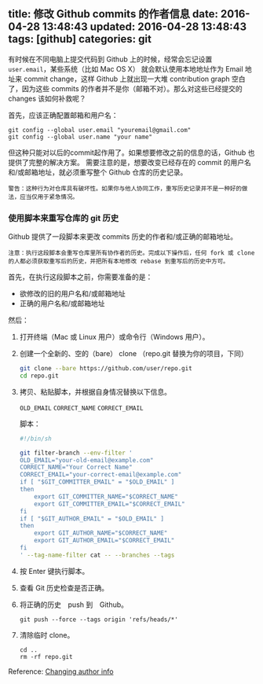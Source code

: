 title: 修改 Github commits 的作者信息
date: 2016-04-28 13:48:43
updated: 2016-04-28 13:48:43
tags: [github]
categories: git
---

有时候在不同电脑上提交代码到 Github 上的时候，经常会忘记设置 `user.email`，某些系统（比如 Mac OS X） 就会默认使用本地地址作为 Email 地址来 commit change，这样 Github 上就出现一大堆 contribution graph 空白了，因为这些 commits 的作者并不是你（邮箱不对）。那么对这些已经提交的 changes 该如何补救呢？
<!-- more -->

首先，应该正确配置邮箱和用户名：

```text
git config --global user.email "youremail@gmail.com"
git config --global user.name "your name"
```

但这种只能对以后的commit起作用了。如果想要修改之前的信息的话，Github 也提供了完整的解决方案。
需要注意的是，想要改变已经存在的 commit 的用户名和/或邮箱地址，就必须重写整个 Github 仓库的历史记录。

```text
警告：这种行为对仓库具有破坏性。如果你与他人协同工作，重写历史记录并不是一种好的做法，应当仅用于紧急情况。
```

### 使用脚本来重写仓库的 git 历史

Github 提供了一段脚本来更改 commits 历史的作者和/或正确的邮箱地址。

```text
注意：执行这段脚本会重写仓库里所有协作者的历史。完成以下操作后，任何 fork 或 clone 的人都必须获取重写后的历史，并把所有本地修改 rebase 到重写后的历史中方可。
```

首先，在执行这段脚本之前，你需要准备的是：

* 欲修改的旧的用户名和/或邮箱地址
* 正确的用户名和/或邮箱地址

然后：

1. 打开终端（Mac 或 Linux 用户）或命令行（Windows 用户）。

2. 创建一个全新的、空的（bare） clone （repo.git 替换为你的项目，下同）

    ```bash
    git clone --bare https://github.com/user/repo.git
    cd repo.git
    ```

3. 拷贝、粘贴脚本，并根据自身情况替换以下信息。

    `OLD_EMAIL`
    `CORRECT_NAME`
    `CORRECT_EMAIL`

    脚本：

    ```bash
    #!/bin/sh

    git filter-branch --env-filter '
    OLD_EMAIL="your-old-email@example.com"
    CORRECT_NAME="Your Correct Name"
    CORRECT_EMAIL="your-correct-email@example.com"
    if [ "$GIT_COMMITTER_EMAIL" = "$OLD_EMAIL" ]
    then
        export GIT_COMMITTER_NAME="$CORRECT_NAME"
        export GIT_COMMITTER_EMAIL="$CORRECT_EMAIL"
    fi
    if [ "$GIT_AUTHOR_EMAIL" = "$OLD_EMAIL" ]
    then
        export GIT_AUTHOR_NAME="$CORRECT_NAME"
        export GIT_AUTHOR_EMAIL="$CORRECT_EMAIL"
    fi
    ' --tag-name-filter cat -- --branches --tags
    ```

4. 按 Enter 键执行脚本。

5. 查看 Git 历史检查是否正确。

6. 将正确的历史　push 到　Github。

    ```
    git push --force --tags origin 'refs/heads/*'
    ```

7. 清除临时 clone。

    ```
    cd ..
    rm -rf repo.git
    ```

Reference: [Changing author info](https://help.github.com/articles/changing-author-info/)
